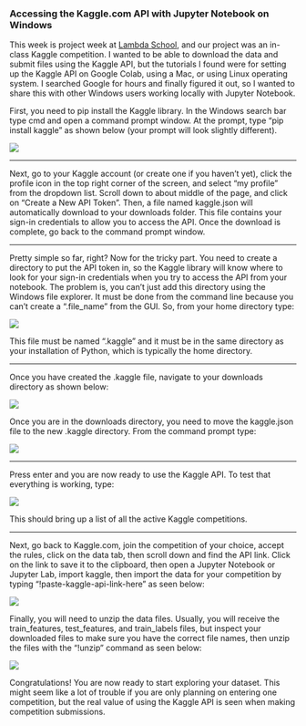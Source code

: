 ### Accessing the Kaggle.com API with Jupyter Notebook on Windows

This week is project week at [Lambda School](https://lambdaschool.com/), and our
project was an in-class Kaggle competition. I wanted to be able to download the
data and submit files using the Kaggle API, but the tutorials I found were for
setting up the Kaggle API on Google Colab, using a Mac, or using Linux operating
system. I searched Google for hours and finally figured it out, so I wanted to
share this with other Windows users working locally with Jupyter Notebook.

First, you need to pip install the Kaggle library. In the Windows search bar
type cmd and open a command prompt window. At the prompt, type “pip install
kaggle” as shown below (your prompt will look slightly different).

![](https://cdn-images-1.medium.com/max/800/1*miwHdY0DyQiWz1xvPKxrMQ.jpeg)

*****

Next, go to your Kaggle account (or create one if you haven’t yet), click the
profile icon in the top right corner of the screen, and select “my profile” from
the dropdown list. Scroll down to about middle of the page, and click on “Create
a New API Token”. Then, a file named kaggle.json will automatically download to
your downloads folder. This file contains your sign-in credentials to allow you
to access the API. Once the download is complete, go back to the command prompt
window.

*****

Pretty simple so far, right? Now for the tricky part. You need to create a
directory to put the API token in, so the Kaggle library will know where to look
for your sign-in credentials when you try to access the API from your notebook.
The problem is, you can’t just add this directory using the Windows file
explorer. It must be done from the command line because you can’t create a
“.file_name” from the GUI. So, from your home directory type:

![](https://cdn-images-1.medium.com/max/800/1*oXsaT62S5pT655pDL3zzBw.jpeg)

This file must be named “.kaggle” and it must be in the same directory as your
installation of Python, which is typically the home directory.

*****

Once you have created the .kaggle file, navigate to your downloads directory as
shown below:

![](https://cdn-images-1.medium.com/max/800/1*fnH-rjUzx31APxcvcV-0oA.jpeg)

Once you are in the downloads directory, you need to move the kaggle.json file
to the new .kaggle directory. From the command prompt type:

![](https://cdn-images-1.medium.com/max/800/1*FgbiWGIP062HzcvK_yV58A.jpeg)

*****

Press enter and you are now ready to use the Kaggle API. To test that everything
is working, type:

![](https://cdn-images-1.medium.com/max/800/1*jos8aIAQSTEVz5afHcD8Gw.jpeg)

This should bring up a list of all the active Kaggle competitions.

*****

Next, go back to Kaggle.com, join the competition of your choice, accept the
rules, click on the data tab, then scroll down and find the API link. Click on
the link to save it to the clipboard, then open a Jupyter Notebook or Jupyter
Lab, import kaggle, then import the data for your competition by typing
“!paste-kaggle-api-link-here” as seen below:

![](https://cdn-images-1.medium.com/max/800/1*a9W-NclSu9wbNEYMqIp8JA.jpeg)

Finally, you will need to unzip the data files. Usually, you will receive the
train_features, test_features, and train_labels files, but inspect your
downloaded files to make sure you have the correct file names, then unzip the
files with the “!unzip” command as seen below:

![](https://cdn-images-1.medium.com/max/800/1*o4S-9uEuJ323KbftzjBQpw.jpeg)

Congratulations! You are now ready to start exploring your dataset. This might
seem like a lot of trouble if you are only planning on entering one competition,
but the real value of using the Kaggle API is seen when making competition
submissions.